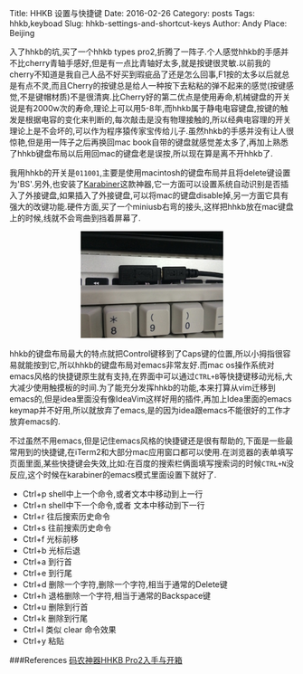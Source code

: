 Title: HHKB 设置与快捷键
Date: 2016-02-26
Category: posts
Tags: hhkb,keyboad
Slug: hhkb-settings-and-shortcut-keys
Author: Andy
Place: Beijing

入了hhkb的坑,买了一个hhkb types pro2,折腾了一阵子.个人感觉hhkb的手感并不比cherry青轴手感好,但是有一点比青轴好太多,就是按键很灵敏.以前我的cherry不知道是我自己人品不好买到瑕疵品了还是怎么回事,F1按的太多以后就总是有点不灵,而且Cherry的按键总是给人一种按下去粘粘的弹不起来的感觉(按键感觉,不是键帽材质)不是很清爽.比Cherry好的第二优点是使用寿命,机械键盘的开关说是有2000w次的寿命,理论上可以用5-8年,而hhkb属于静电电容键盘,按键的触发是根据电容的变化来判断的,每次敲击是没有物理接触的,所以经典电容理的开关理论上是不会坏的,可以作为程序猿传家宝传给儿子.虽然hhkb的手感并没有让人很惊艳,但是用一阵子之后再换回mac book自带的键盘就感觉差太多了,再加上熟悉了hhkb键盘布局以后用回mac的键盘老是误按,所以现在算是离不开hhkb了.

我用hhkb的开关是`011001`,主要是使用macintosh的键盘布局并且将delete键设置为'BS'.另外,也安装了[Karabiner](https://pqrs.org/osx/karabiner/index.html.en)这款神器,它一方面可以设置系统自动识别是否插入了外接键盘,如果插入了外接键盘,可以将mac的键盘disable掉,另一方面它具有强大的改键功能.硬件方面,买了一个miniusb右弯的接头,这样把hhkb放在mac键盘上的时候,线就不会弯曲到挡着屏幕了.

<p align="center">
<img src="/static/images/miniusb.jpg" alt="miniusb"  width="50%" class="img-responsive img-rounded"  title="An awesome picture caption!" />
</p>



hhkb的键盘布局最大的特点就把Control键移到了Caps键的位置,所以小拇指很容易就能按到它,所以hhkb的键盘布局对emacs非常友好.而mac os操作系统对emacs风格的快捷键原生就有支持,在界面中可以通过`CTRL+B`等快捷键移动光标,大大减少使用触摸板的时间.为了能充分发挥hhkb的功能,本来打算从vim迁移到emacs的,但是idea里面没有像IdeaVim这样好用的插件,再加上Idea里面的emacs keymap并不好用,所以就放弃了emacs,是的因为idea跟emacs不能很好的工作才放弃emacs的.

不过虽然不用emacs,但是记住emacs风格的快捷键还是很有帮助的,下面是一些最常用到的快捷键,在iTerm2和大部分mac应用窗口都可以使用.在浏览器的表单填写页面里面,某些快捷键会失效,比如:在百度的搜索栏俩面填写搜索词的时候`CTRL+N`没反应,这个时候在karabiner的emacs模式里面设置下就好了.

  - Ctrl+p shell中上一个命令,或者文本中移动到上一行
  - Ctrl+n shell中下一个命令,或者 文本中移动到下一行
  - Ctrl+r 往后搜索历史命令
  - Ctrl+s 往前搜索历史命令
  - Ctrl+f 光标前移
  - Ctrl+b 光标后退
  - Ctrl+a 到行首
  - Ctrl+e 到行尾
  - Ctrl+d 删除一个字符,删除一个字符,相当于通常的Delete键
  - Ctrl+h 退格删除一个字符,相当于通常的Backspace键
  - Ctrl+u 删除到行首
  - Ctrl+k 删除到行尾
  - Ctrl+l 类似 clear 命令效果
  - Ctrl+y 粘贴
  
###References
[码农神器HHKB Pro2入手与开箱](http://www.xiaozhou.net/got_hhkb_pro_2-2013-06-03.html)